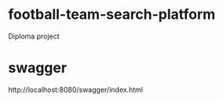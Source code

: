 # football-team-search-platform
Diploma project

# swagger
http://localhost:8080/swagger/index.html
